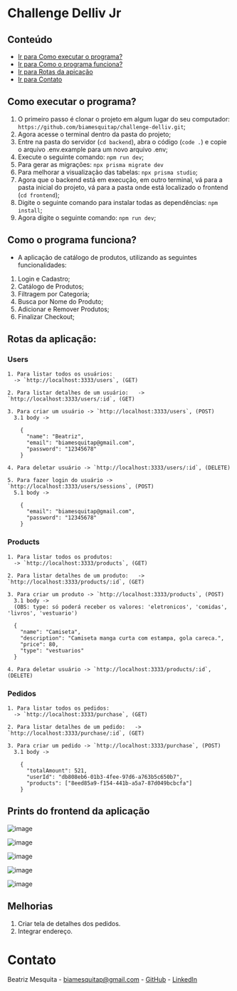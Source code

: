 # Challenge Delliv Jr

## Conteúdo
- [Ir para Como executar o programa?](#como-executar-o-programa)
- [Ir para Como o programa funciona?](#como-o-programa-funciona)
- [Ir para Rotas da apicação](#rotas-da-aplicacao)
- [Ir para Contato](#contato)
  

## Como executar o programa?
1. O primeiro passo é clonar o projeto em algum lugar do seu computador: `https://github.com/biamesquitap/challenge-delliv.git`;
2. Agora acesse o terminal dentro da pasta do projeto;
3. Entre na pasta do servidor (`cd backend`), abra o código (`code .`) e copie o arquivo .env.example para um novo arquivo .env;
4. Execute o seguinte comando: `npm run dev`;
5. Para gerar as migrações: `npx prisma migrate dev`
6. Para melhorar a visualização das tabelas: `npx prisma studio`;
7. Agora que o backend está em execução, em outro terminal, vá para a pasta inicial do projeto, vá para a pasta onde está localizado o frontend (`cd frontend`);
8. Digite o seguinte comando para instalar todas as dependências: `npm install`;
9. Agora digite o seguinte comando: `npm run dev`;

## Como o programa funciona?
- A aplicação de catálogo de produtos, utilizando as seguintes funcionalidades:
1. Login e Cadastro;
2. Catálogo de Produtos;
3. Filtragem por Categoria;
4. Busca por Nome do Produto;
5. Adicionar e Remover Produtos;
6. Finalizar Checkout;


## Rotas da aplicação:
### Users
    1. Para listar todos os usuários:  
      -> `http://localhost:3333/users`, (GET)
    
    2. Para listar detalhes de um usuário:   -> `http://localhost:3333/users/:id`, (GET)
    
    3. Para criar um usuário -> `http://localhost:3333/users`, (POST)
      3.1 body ->
      
  ```
      {
        "name": "Beatriz",
        "email": "biamesquitap@gmail.com",
        "password": "12345678"		
      }
  ```
  
    4. Para deletar usuário -> `http://localhost:3333/users/:id`, (DELETE)
    
    5. Para fazer login do usuário -> `http://localhost:3333/users/sessions`, (POST)
      5.1 body ->
      
  ```
      {
        "email": "biamesquitap@gmail.com",
        "password": "12345678"		
      }
  ```

  ### Products
    1. Para listar todos os produtos:  
      -> `http://localhost:3333/products`, (GET)

    2. Para listar detalhes de um produto:   -> `http://localhost:3333/products/:id`, (GET)
    
    3. Para criar um produto -> `http://localhost:3333/products`, (POST)
      3.1 body ->
      (OBS: type: só poderá receber os valores: 'eletronicos', 'comidas', 'livros', 'vestuario')
  ```
    {
      "name": "Camiseta",
      "description": "Camiseta manga curta com estampa, gola careca.",
      "price": 80,
      "type": "vestuarios"
    }  
  ```
  
    4. Para deletar usuário -> `http://localhost:3333/products/:id`, (DELETE)

   ### Pedidos
    1. Para listar todos os pedidos:  
      -> `http://localhost:3333/purchase`, (GET)

    2. Para listar detalhes de um pedido:   -> `http://localhost:3333/purchase/:id`, (GET)
    
    3. Para criar um pedido -> `http://localhost:3333/purchase`, (POST)
      3.1 body ->
      
  ```
      {
        "totalAmount": 521,
        "userId": "db808eb6-01b3-4fee-97d6-a763b5c650b7",
        "products": ["8eed85a9-f154-441b-a5a7-87d049bcbcfa"]
      }
  ```

## Prints do frontend da aplicação
![image](https://github.com/biamesquitap/challenge-delliv/assets/94808375/d9668966-e679-451e-b7d1-a1262905918c)

![image](https://github.com/biamesquitap/challenge-delliv/assets/94808375/b275e447-138b-451a-b4e8-02d697a9734e)

![image](https://github.com/biamesquitap/challenge-delliv/assets/94808375/ec4baa82-ab0a-429a-af95-3ba1f891b921)

![image](https://github.com/biamesquitap/challenge-delliv/assets/94808375/fac6017f-906b-44b7-b321-4d50fe870207)

![image](https://github.com/biamesquitap/challenge-delliv/assets/94808375/a3984246-24f3-4a5b-8f87-41bf15f801f2)


## Melhorias

1. Criar tela de detalhes dos pedidos.
2. Integrar endereço.

# Contato 
Beatriz Mesquita - biamesquitap@gmail.com - [GitHub](https://github.com/biamesquitap) - [LinkedIn](https://www.linkedin.com/in/beatriz-ponte/)
